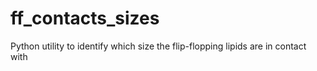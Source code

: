 ff_contacts_sizes
=================

Python utility to identify which size the flip-flopping lipids are in contact with
